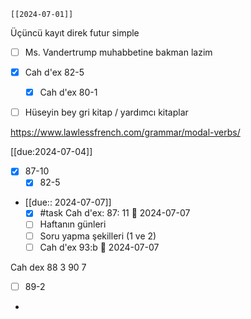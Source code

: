 	[[2024-07-01]]

Üçüncü kayıt direk futur simple
-  [ ] Ms. Vandertrump muhabbetine bakman lazim


- [x] Cah d'ex 82-5
	- [x] Cah d'ex 80-1

-  [ ] Hüseyin bey gri kitap / yardımcı kitaplar 


https://www.lawlessfrench.com/grammar/modal-verbs/

[[due:2024-07-04]]
- [x] 87-10
	- [x] 82-5

- [[due:: 2024-07-07]]
	- [x] #task Cah d'ex: 87: 11 📅 2024-07-07
	- [ ] Haftanın günleri
	- [ ] Soru yapma şekilleri (1 ve 2)
	- [ ] Cah d'ex 93:b 📅 2024-07-07

Cah dex 88 3
90 7
-  [ ] 89-2
- 